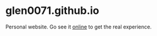 # glen0071.github.io

Personal website. Go see it [online](https://glen0071.github.io) to get the real experience.
